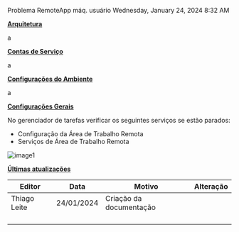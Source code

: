 Problema RemoteApp máq. usuário
Wednesday, January 24, 2024
8:32 AM

**<u>Arquitetura</u>**

a

**<u>Contas de Serviço</u>**

a

**<u>Configurações do Ambiente</u>**

a

**<u>Configurações Gerais</u>**

No gerenciador de tarefas verificar os seguintes serviços se estão parados:

- Configuração da Área de Trabalho Remota
- Serviços de Área de Trabalho Remota

![image1](../../../_resources/image1-10.png)

**<u>Últimas atualizações</u>**  

| Editor       | Data       | Motivo                  | Alteração |
|--------------|------------|-------------------------|-----------|
| Thiago Leite | 24/01/2024 | Criação da documentação |          |
|              |            |                         |           |
|              |            |                         |           |
|              |            |                         |           |
|              |            |                         |           |

